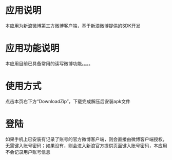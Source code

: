 # 应用说明

本应用为新浪微博第三方微博客户端，基于新浪微博提供的SDK开发

# 应用功能说明  

本应用目前已具备常用的读写微博功能。。。。

# 使用方式

点击本页右下方“DownloadZip”，下载完成解压后安装apk文件  

# 登陆

如果手机上已安装有记录了账号的官方微博客户端，则会直接由微博客户端授权，无需键入账号密码；如果没有，则会进入新浪官方提供页面键入账号密码，本应用不会记录用户账号信息
